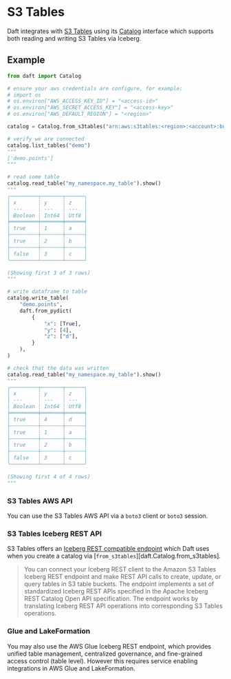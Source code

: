 # S3 Tables

Daft integrates with [S3 Tables](https://docs.aws.amazon.com/AmazonS3/latest/userguide/s3-tables.html) using its [Catalog](../catalogs.md) interface which supports both reading and writing S3 Tables via Iceberg.

## Example

```python
from daft import Catalog

# ensure your aws credentials are configure, for example:
# import os
# os.environ["AWS_ACCESS_KEY_ID"] = "<access-id>"
# os.environ["AWS_SECRET_ACCESS_KEY"] = "<access-key>"
# os.environ["AWS_DEFAULT_REGION"] = "<region>"

catalog = Catalog.from_s3tables("arn:aws:s3tables:<region>:<account>:bucket/<bucket>")

# verify we are connected
catalog.list_tables("demo")
"""
['demo.points']
"""

# read some table
catalog.read_table("my_namespace.my_table").show()
"""
╭─────────┬───────┬──────╮
│ x       ┆ y     ┆ z    │
│ ---     ┆ ---   ┆ ---  │
│ Boolean ┆ Int64 ┆ Utf8 │
╞═════════╪═══════╪══════╡
│ true    ┆ 1     ┆ a    │
├╌╌╌╌╌╌╌╌╌┼╌╌╌╌╌╌╌┼╌╌╌╌╌╌┤
│ true    ┆ 2     ┆ b    │
├╌╌╌╌╌╌╌╌╌┼╌╌╌╌╌╌╌┼╌╌╌╌╌╌┤
│ false   ┆ 3     ┆ c    │
╰─────────┴───────┴──────╯

(Showing first 3 of 3 rows)
"""

# write dataframe to table
catalog.write_table(
    "demo.points",
    daft.from_pydict(
        {
            "x": [True],
            "y": [4],
            "z": ["d"],
        }
    ),
)

# check that the data was written
catalog.read_table("my_namespace.my_table").show()
"""
╭─────────┬───────┬──────╮
│ x       ┆ y     ┆ z    │
│ ---     ┆ ---   ┆ ---  │
│ Boolean ┆ Int64 ┆ Utf8 │
╞═════════╪═══════╪══════╡
│ true    ┆ 4     ┆ d    │
├╌╌╌╌╌╌╌╌╌┼╌╌╌╌╌╌╌┼╌╌╌╌╌╌┤
│ true    ┆ 1     ┆ a    │
├╌╌╌╌╌╌╌╌╌┼╌╌╌╌╌╌╌┼╌╌╌╌╌╌┤
│ true    ┆ 2     ┆ b    │
├╌╌╌╌╌╌╌╌╌┼╌╌╌╌╌╌╌┼╌╌╌╌╌╌┤
│ false   ┆ 3     ┆ c    │
╰─────────┴───────┴──────╯

(Showing first 4 of 4 rows)
"""
```

### S3 Tables AWS API

You can use the S3 Tables AWS API via a `boto3` client or `boto3` session.

### S3 Tables Iceberg REST API

S3 Tables offers an [Iceberg REST compatible endpoint](https://docs.aws.amazon.com/AmazonS3/latest/userguide/s3-tables-integrating-open-source.html) which Daft uses when you create a catalog via [`from_s3tables`][daft.Catalog.from_s3tables].

> You can connect your Iceberg REST client to the Amazon S3 Tables Iceberg REST endpoint and make REST API calls to create, update, or query tables in S3 table buckets. The endpoint implements a set of standardized Iceberg REST APIs specified in the Apache Iceberg REST Catalog Open API specification. The endpoint works by translating Iceberg REST API operations into corresponding S3 Tables operations.

### Glue and LakeFormation

You may also use the AWS Glue Iceberg REST endpoint, which provides unified table management, centralized governance, and fine-grained access control (table level). However this requires service enabling integrations in AWS Glue and LakeFormation.
